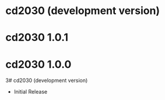 # cd2030 (development version)

# cd2030 1.0.1

# cd2030 1.0.0

3# cd2030 (development version)

* Initial Release
